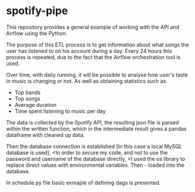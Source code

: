 # spotify-pipe
This repository provides a general example of working with the API and Airflow using the Python. 

The purpose of this ETL process is to get information about what songs the user has listened to on his account during a day. 
Every 24 hours this process is repeated, due to the fact that the Airflow orchestration tool is used.  

Over time, with daily running, it will be possible to analyse how user's taste in music is changing or not. 
As well as obtaining statistics such as: 
- Top bands
- Top songs 
- Average duration
- Time spent listening to music per day

The data is collected by the Spotify API, 
the resulting json file is parsed within the written function, 
which in the intermediate result gives a pandas dataframe with cleaned up data. 

Then the database connection is established [In this case a local MySQL database is used]. 
<In order to secure my code, and not to use the password and username of the database directly, 
<I used the os library to replace direct values with environmental variables.
Then - loaded into the database.

In schedule.py file basic exmaple of defining dags is presented. 
